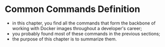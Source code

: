 # Common Commands Definition

- in this chapter, you find all the commands that form the backbone of working with Docker images throughout a developer's career;
- you probably found most of these commands in the previous sections;
- the purpose of this chapter is to summarize them.
